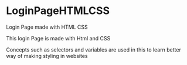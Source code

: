 # LoginPageHTMLCSS
 Login Page made with HTML CSS

This login Page is made with Html and CSS

Concepts such as selectors and variables are used in this to learn better way of making styling in websites